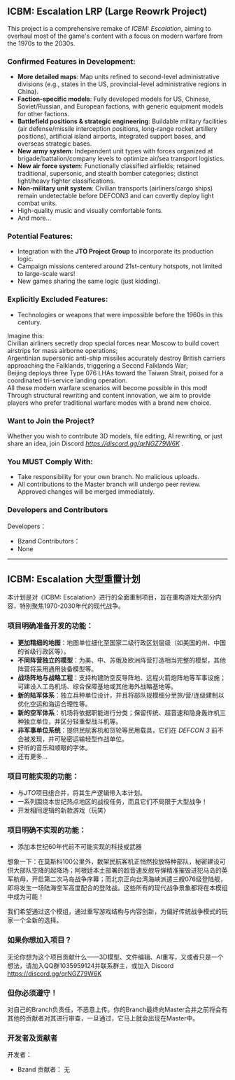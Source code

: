 ## ICBM: Escalation LRP (Large Reowrk Project)
This project is a comprehensive remake of *ICBM: Escalation*, aiming to overhaul most of the game's content with a focus on modern warfare from the 1970s to the 2030s.
### Confirmed Features in Development:
* **More detailed maps**: Map units refined to second-level administrative divisions (e.g., states in the US, provincial-level administrative regions in China).
* **Faction-specific models**: Fully developed models for US, Chinese, Soviet/Russian, and European factions, with generic equipment models for other factions.
* **Battlefield positions & strategic engineering**: Buildable military facilities (air defense/missile interception positions, long-range rocket artillery positions), artificial island airports, integrated support bases, and overseas strategic bases.
* **New army system**: Independent unit types with forces organized at brigade/battalion/company levels to optimize air/sea transport logistics.
* **New air force system**: Functionally classified airfields; retained traditional, supersonic, and stealth bomber categories; distinct light/heavy fighter classifications.
* **Non-military unit system**: Civilian transports (airliners/cargo ships) remain undetectable before DEFCON3 and can covertly deploy light combat units.
* High-quality music and visually comfortable fonts.
* And more...
### Potential Features:
* Integration with the **JTO Project Group** to incorporate its production logic.
* Campaign missions centered around 21st-century hotspots, not limited to large-scale wars!
* New games sharing the same logic (just kidding).
### Explicitly Excluded Features:
* Technologies or weapons that were impossible before the 1960s in this century.


Imagine this:  
Civilian airliners secretly drop special forces near Moscow to build covert airstrips for mass airborne operations;  
Argentinian supersonic anti-ship missiles accurately destroy British carriers approaching the Falklands, triggering a Second Falklands War;  
Beijing deploys three Type 076 LHAs toward the Taiwan Strait, poised for a coordinated tri-service landing operation.  
All these modern warfare scenarios will become possible in this mod!
Through structural rewriting and content innovation, we aim to provide players who prefer traditional warfare modes with a brand new choice.
### Want to Join the Project?  
Whether you wish to contribute 3D models, file editing, AI rewriting, or just share an idea, join Discord *https://discord.gg/qrNGZ79W6K* .

### You MUST Comply With:  
* Take responsibility for your own branch. No malicious uploads.  
* All contributions to the Master branch will undergo peer review. Approved changes will be merged immediately.

### Developers and Contributors
Developers：
* Bzand
Contributors：
* None

---

## ICBM: Escalation 大型重置计划

本计划是对《ICBM: Escalation》进行的全面重制项目，旨在重构游戏大部分内容，特别聚焦1970-2030年代的现代战争。

### 项目明确准备开发的功能：
* **更加精细的地图**：地图单位细化至国家二级行政区划层级（如美国的州、中国的省级行政区等）。
* **不同阵营独立的模型**：为美、中、苏俄及欧洲阵营打造相当完整的模型，其他阵营将采用通用装备模型等。
* **战场阵地与战略工程**：支持构建防空反导阵地、远程火箭炮阵地等军事设施；可建设人工岛机场、综合保障基地或其他海外战略基地等。
* **新的陆军体系**：独立兵种单位设计，并且将部队规模细分至旅/营/连级建制以优化空运和海运合理性等。
* **新的空军体系**：机场将依据职能进行分类；保留传统、超音速和隐身轰炸机三种独立单位，并区分轻重型战斗机等。
* **非军事单位系统**：提供民航客机和货轮等民用载具，它们在 *DEFCON 3* 前不会被发现，并可秘密运输轻型作战单位。
* 好听的音乐和顺眼的字体。
* 还有更多...

### 项目可能实现的功能：
* 与*JTO*项目组合并，将其生产逻辑带入本计划。
* 一系列围绕本世纪热点地区的战役任务，而且它们不局限于大型战争！
* 开发相同逻辑的新款游戏（玩笑）

### 项目明确不实现的功能：
* 添加本世纪60年代前不可能实现的科技或武器

想象一下：在莫斯科100公里外，数架民航客机正悄然投放特种部队，秘密建设可供大部队空降的起降场；阿根廷本土部署的超音速反舰导弹精准摧毁进犯马岛的英军航母，开启第二次马岛战争序幕；而北京正向台湾海峡派遣三艘076级登陆舰，即将发生一场陆海空军高度配合的登陆战。这些所有的现代战争景象都将在本模组中成为可能！

我们希望通过这个模组，通过重写游戏结构与内容创新，为偏好传统战争模式的玩家一个全新的选择。

### 如果你想加入项目？
无论你想为这个项目贡献什么——3D模型、文件编辑、AI重写，又或者只是一个想法，请加入QQ群1035959124并联系群主，或加入 Discord https://discord.gg/qrNGZ79W6K

### 但你必须遵守！
对自己的Branch负责任，不恶意上传。你的Branch最终向Master合并之前将会有其他的贡献者对其进行审查，一旦通过，它马上就会出现在Master中。

### 开发者及贡献者
开发者：
* Bzand
贡献者：
无

